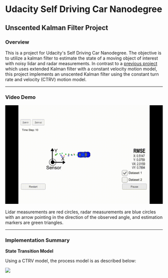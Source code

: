# Udacity Self Driving Car Nanodegree
## Unscented Kalman Filter Project 

### Overview

This is a project for Udacity's Self Driving Car Nanodegree. The objective is to utilize a kalman filter to estimate the state of a moving object of interest with noisy lidar and radar measurements. In contrast to a [previous project](https://github.com/raymondngiam/CarND-Extended-Kalman-Filter-Project) which uses extended Kalman filter with a constant velocity motion model, this project implements an unscented Kalman filter using the constant turn rate and velocity (CTRV) motion model.

---

### Video Demo

![Demo](/images/small.gif)

Lidar measurements are red circles, radar measurements are blue circles with an arrow pointing in the direction of the observed angle, and estimation markers are green triangles.

---

### Implementation Summary

**State Transition Model**

Using a CTRV model, the process model is as described below:

![](http://www.codecogs.com/eqnedit.php?latex=\mathbf{x%27}=\begin{pmatrix}p_{x}%27&space;\\&space;p_{y}%27&space;\\&space;v%27&space;\\&space;\psi&space;%27&space;\\&space;\dot{\psi}%27&space;\end{pmatrix}&space;=&space;\begin{pmatrix}p_{x}&space;\\&space;p_{y}&space;\\&space;v&space;\\&space;\psi&space;\\&space;\dot{\psi}&space;\end{pmatrix}&space;&plus;&space;\begin{pmatrix}\frac{v}{\dot{\psi}}(sin(\psi&plus;\dot{\psi}\Delta&space;t)-sin(\psi))&space;\\&space;\frac{v}{\dot{\psi}}(-cos(\psi&plus;\dot{\psi}\Delta&space;t)&plus;cos(\psi))&space;\\&space;0&space;\\&space;\psi\Delta&space;t&space;\\&space;0&space;\end{pmatrix}&space;&plus;&space;\begin{pmatrix}0.5(\Delta&space;t)^{2}cos(\psi)\cdot&space;\nu&space;_{a}&space;\\&space;0.5(\Delta&space;t)^{2}sin(\psi)\cdot&space;\nu&space;_{a}&space;\\&space;\Delta&space;t&space;\cdot&space;\nu&space;_{a}&space;\\&space;0.5(\Delta&space;t)^{2}\cdot&space;\nu&space;_{\ddot{\psi}}&space;\\&space;\Delta&space;t&space;\cdot&space;\nu&space;_{\ddot{\psi}}&space;\end{pmatrix})


